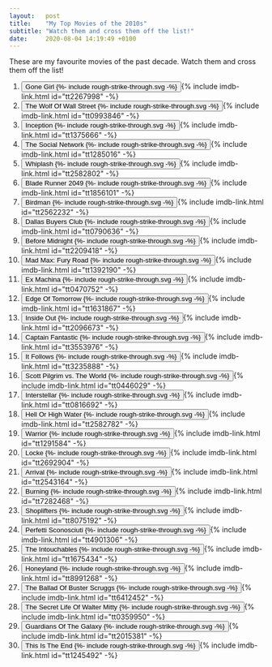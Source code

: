 ```yaml
---
layout:   post
title:    "My Top Movies of the 2010s"
subtitle: "Watch them and cross them off the list!"
date:     2020-08-04 14:19:49 +0100
---
```

These are my favourite movies of the past decade.
Watch them and cross them off the list!

<ol id="movies-list" class="movies-list">
  <li>
    <button class="movie" role="switch" aria-checked="false" data-movie="tt2267998">Gone Girl {%- include rough-strike-through.svg -%}</button>{% include imdb-link.html id="tt2267998" -%}
  </li>
  <li>
    <button class="movie" role="switch" aria-checked="false" data-movie="tt0993846">The Wolf Of Wall Street {%- include rough-strike-through.svg -%}</button>{% include imdb-link.html id="tt0993846" -%}
  </li>
  <li>
    <button class="movie" role="switch" aria-checked="false" data-movie="tt1375666">Inception {%- include rough-strike-through.svg -%}</button>{% include imdb-link.html id="tt1375666" -%}
  </li>
  <li>
    <button class="movie" role="switch" aria-checked="false" data-movie="tt1285016">The Social Network {%- include rough-strike-through.svg -%}</button>{% include imdb-link.html id="tt1285016" -%}
  </li>
  <li>
    <button class="movie" role="switch" aria-checked="false" data-movie="tt2582802">Whiplash {%- include rough-strike-through.svg -%}</button>{% include imdb-link.html id="tt2582802" -%}
  </li>
  <li>
    <button class="movie" role="switch" aria-checked="false" data-movie="tt1856101">Blade Runner 2049 {%- include rough-strike-through.svg -%}</button>{% include imdb-link.html id="tt1856101" -%}
  </li>
  <li>
    <button class="movie" role="switch" aria-checked="false" data-movie="tt2562232">Birdman {%- include rough-strike-through.svg -%}</button>{% include imdb-link.html id="tt2562232" -%}
  </li>
  <li>
    <button class="movie" role="switch" aria-checked="false" data-movie="tt0790636">Dallas Buyers Club {%- include rough-strike-through.svg -%}</button>{% include imdb-link.html id="tt0790636" -%}
  </li>
  <li>
    <button class="movie" role="switch" aria-checked="false" data-movie="tt2209418">Before Midnight {%- include rough-strike-through.svg -%}</button>{% include imdb-link.html id="tt2209418" -%}
  </li>
  <li>
    <button class="movie" role="switch" aria-checked="false" data-movie="tt1392190">Mad Max: Fury Road {%- include rough-strike-through.svg -%}</button>{% include imdb-link.html id="tt1392190" -%}
  </li>
  <li>
    <button class="movie" role="switch" aria-checked="false" data-movie="tt0470752">Ex Machina {%- include rough-strike-through.svg -%}</button>{% include imdb-link.html id="tt0470752" -%}
  </li>
  <li>
    <button class="movie" role="switch" aria-checked="false" data-movie="tt1631867">Edge Of Tomorrow {%- include rough-strike-through.svg -%}</button>{% include imdb-link.html id="tt1631867" -%}
  </li>
  <li>
    <button class="movie" role="switch" aria-checked="false" data-movie="tt2096673">Inside Out {%- include rough-strike-through.svg -%}</button>{% include imdb-link.html id="tt2096673" -%}
  </li>
  <li>
    <button class="movie" role="switch" aria-checked="false" data-movie="tt3553976">Captain Fantastic {%- include rough-strike-through.svg -%}</button>{% include imdb-link.html id="tt3553976" -%}
  </li>
  <li>
    <button class="movie" role="switch" aria-checked="false" data-movie="tt3235888">It Follows {%- include rough-strike-through.svg -%}</button>{% include imdb-link.html id="tt3235888" -%}
  </li>
  <li>
    <button class="movie" role="switch" aria-checked="false" data-movie="tt0446029">Scott Pilgrim vs. The World {%- include rough-strike-through.svg -%}</button>{% include imdb-link.html id="tt0446029" -%}
  </li>
  <li>
    <button class="movie" role="switch" aria-checked="false" data-movie="tt0816692">Interstellar {%- include rough-strike-through.svg -%}</button>{% include imdb-link.html id="tt0816692" -%}
  </li>
  <li>
    <button class="movie" role="switch" aria-checked="false" data-movie="tt2582782">Hell Or High Water {%- include rough-strike-through.svg -%}</button>{% include imdb-link.html id="tt2582782" -%}
  </li>
  <li>
    <button class="movie" role="switch" aria-checked="false" data-movie="tt1291584">Warrior {%- include rough-strike-through.svg -%}</button>{% include imdb-link.html id="tt1291584" -%}
  </li>
  <li>
    <button class="movie" role="switch" aria-checked="false" data-movie="tt2692904">Locke {%- include rough-strike-through.svg -%}</button>{% include imdb-link.html id="tt2692904" -%}
  </li>
  <li>
    <button class="movie" role="switch" aria-checked="false" data-movie="tt2543164">Arrival {%- include rough-strike-through.svg -%}</button>{% include imdb-link.html id="tt2543164" -%}
  </li>
  <li>
    <button class="movie" role="switch" aria-checked="false" data-movie="tt7282468">Burning {%- include rough-strike-through.svg -%}</button>{% include imdb-link.html id="tt7282468" -%}
  </li>
  <li>
    <button class="movie" role="switch" aria-checked="false" data-movie="tt8075192">Shoplifters {%- include rough-strike-through.svg -%}</button>{% include imdb-link.html id="tt8075192" -%}
  </li>
  <li>
    <button class="movie" role="switch" aria-checked="false" data-movie="tt4901306">Perfetti Sconosciuti {%- include rough-strike-through.svg -%}</button>{% include imdb-link.html id="tt4901306" -%}
  </li>
  <li>
    <button class="movie" role="switch" aria-checked="false" data-movie="tt1675434">The Intouchables {%- include rough-strike-through.svg -%}</button>{% include imdb-link.html id="tt1675434" -%}
  </li>
  <li>
    <button class="movie" role="switch" aria-checked="false" data-movie="tt8991268">Honeyland {%- include rough-strike-through.svg -%}</button>{% include imdb-link.html id="tt8991268" -%}
  </li>
  <li>
    <button class="movie" role="switch" aria-checked="false" data-movie="tt6412452">The Ballad Of Buster Scruggs {%- include rough-strike-through.svg -%}</button>{% include imdb-link.html id="tt6412452" -%}
  </li>
  <li>
    <button class="movie" role="switch" aria-checked="false" data-movie="tt0359950">The Secret Life Of Walter Mitty {%- include rough-strike-through.svg -%}</button>{% include imdb-link.html id="tt0359950" -%}
  </li>
  <li>
    <button class="movie" role="switch" aria-checked="false" data-movie="tt2015381">Guardians Of The Galaxy {%- include rough-strike-through.svg -%}</button>{% include imdb-link.html id="tt2015381" -%}
  </li>
  <li>
    <button class="movie" role="switch" aria-checked="false" data-movie="tt1245492">This Is The End {%- include rough-strike-through.svg -%}</button>{% include imdb-link.html id="tt1245492" -%}
  </li>
</ol>
